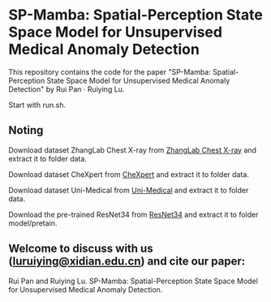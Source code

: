 # SP-Mamba: Spatial-Perception State Space Model for Unsupervised Medical Anomaly Detection
This repository contains the code for the paper "SP-Mamba: Spatial-Perception State Space Model for Unsupervised Medical Anomaly Detection" by Rui Pan · Ruiying Lu.

Start with run.sh.

## Noting
Download dataset ZhangLab Chest X-ray from [ZhangLab Chest X-ray](超链接地址 "https://drive.google.com/file/d/1SBLq6KwG9ZptLGM3Nk0neF07bMEjiFFB/view?usp=drive_link") and extract it to folder data.

Download dataset CheXpert from [CheXpert](超链接地址 "https://drive.google.com/file/d/1boMhG7d0QPnPu9_2kBX6g-qbEInQAJ5N/view?usp=drive_link") and extract it to folder data.

Download dataset Uni-Medical from [Uni-Medical](超链接地址 "https://drive.google.com/file/d/1Q33X6UMS_2rfdOlHq-Levf7Df7z3tUKp/view") and extract it to folder data.

Download the pre-trained ResNet34 from [ResNet34](超链接地址 "https://drive.google.com/file/d/1te1fMcfFnq2utwWMDysDKENwep_A9ftC/view?usp=drive_link") and extract it to folder model/pretain.

## Welcome to discuss with us (luruiying@xidian.edu.cn) and cite our paper:
Rui Pan and Ruiying Lu. SP-Mamba: Spatial-Perception State Space Model for Unsupervised Medical Anomaly Detection.
